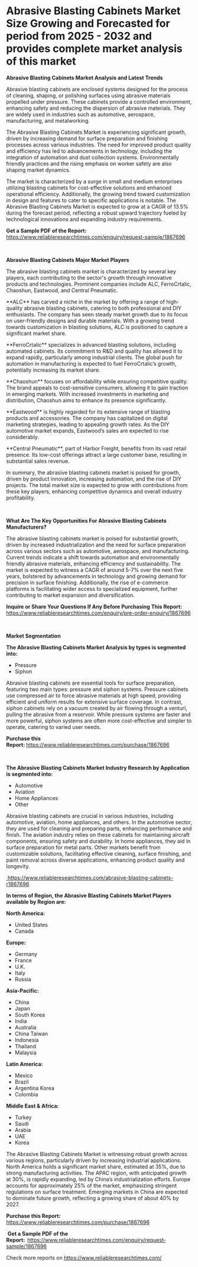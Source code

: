 <p><h1>Abrasive Blasting Cabinets Market Size Growing and Forecasted for period from 2025 - 2032 and provides complete market analysis of this market</h1></p><p><strong>Abrasive Blasting Cabinets Market Analysis and Latest Trends</strong></p>
<p><p>Abrasive blasting cabinets are enclosed systems designed for the process of cleaning, shaping, or polishing surfaces using abrasive materials propelled under pressure. These cabinets provide a controlled environment, enhancing safety and reducing the dispersion of abrasive materials. They are widely used in industries such as automotive, aerospace, manufacturing, and metalworking. </p><p>The Abrasive Blasting Cabinets Market is experiencing significant growth, driven by increasing demand for surface preparation and finishing processes across various industries. The need for improved product quality and efficiency has led to advancements in technology, including the integration of automation and dust collection systems. Environmentally friendly practices and the rising emphasis on worker safety are also shaping market dynamics.</p><p>The market is characterized by a surge in small and medium enterprises utilizing blasting cabinets for cost-effective solutions and enhanced operational efficiency. Additionally, the growing trend toward customization in design and features to cater to specific applications is notable. The Abrasive Blasting Cabinets Market is expected to grow at a CAGR of 13.5% during the forecast period, reflecting a robust upward trajectory fueled by technological innovations and expanding industry requirements.</p></p>
<p><strong>Get a Sample PDF of the Report:&nbsp;</strong> <a href="https://www.reliableresearchtimes.com/enquiry/request-sample/1867696?utm_campaign=2479&utm_medium=2&utm_source=Github&utm_content=ia&utm_term=19022025&utm_id=abrasive-blasting-cabinets">https://www.reliableresearchtimes.com/enquiry/request-sample/1867696</a></p>
<p>&nbsp;</p>
<p><strong>Abrasive Blasting Cabinets Major Market Players</strong></p>
<p><p>The abrasive blasting cabinets market is characterized by several key players, each contributing to the sector's growth through innovative products and technologies. Prominent companies include ALC, FerroCrtalic, Chaoshun, Eastwood, and Central Pneumatic.</p><p>**ALC** has carved a niche in the market by offering a range of high-quality abrasive blasting cabinets, catering to both professional and DIY enthusiasts. The company has seen steady market growth due to its focus on user-friendly designs and durable materials. With a growing trend towards customization in blasting solutions, ALC is positioned to capture a significant market share.</p><p>**FerroCrtalic** specializes in advanced blasting solutions, including automated cabinets. Its commitment to R&D and quality has allowed it to expand rapidly, particularly among industrial clients. The global push for automation in manufacturing is expected to fuel FerroCrtalic’s growth, potentially increasing its market share.</p><p>**Chaoshun** focuses on affordability while ensuring competitive quality. The brand appeals to cost-sensitive consumers, allowing it to gain traction in emerging markets. With increased investments in marketing and distribution, Chaoshun aims to enhance its presence significantly.</p><p>**Eastwood** is highly regarded for its extensive range of blasting products and accessories. The company has capitalized on digital marketing strategies, leading to appealing growth rates. As the DIY automotive market expands, Eastwood’s sales are expected to rise considerably.</p><p>**Central Pneumatic**, part of Harbor Freight, benefits from its vast retail presence. Its low-cost offerings attract a large customer base, resulting in substantial sales revenue.</p><p>In summary, the abrasive blasting cabinets market is poised for growth, driven by product innovation, increasing automation, and the rise of DIY projects. The total market size is expected to grow with contributions from these key players, enhancing competitive dynamics and overall industry profitability.</p></p>
<p>&nbsp;</p>
<p><strong>What Are The Key Opportunities For Abrasive Blasting Cabinets Manufacturers?</strong></p>
<p><p>The abrasive blasting cabinets market is poised for substantial growth, driven by increased industrialization and the need for surface preparation across various sectors such as automotive, aerospace, and manufacturing. Current trends indicate a shift towards automation and environmentally friendly abrasive materials, enhancing efficiency and sustainability. The market is expected to witness a CAGR of around 5-7% over the next five years, bolstered by advancements in technology and growing demand for precision in surface finishing. Additionally, the rise of e-commerce platforms is facilitating wider access to specialized equipment, further contributing to market expansion and diversification.</p></p>
<p><strong>Inquire or Share Your Questions If Any Before Purchasing This Report:</strong> <a href="https://www.reliableresearchtimes.com/enquiry/pre-order-enquiry/1867696?utm_campaign=2479&utm_medium=2&utm_source=Github&utm_content=ia&utm_term=19022025&utm_id=abrasive-blasting-cabinets">https://www.reliableresearchtimes.com/enquiry/pre-order-enquiry/1867696</a></p>
<p>&nbsp;</p>
<p><strong>Market Segmentation</strong></p>
<p><strong>The Abrasive Blasting Cabinets Market Analysis by types is segmented into:</strong></p>
<p><ul><li>Pressure</li><li>Siphon</li></ul></p>
<p><p>Abrasive blasting cabinets are essential tools for surface preparation, featuring two main types: pressure and siphon systems. Pressure cabinets use compressed air to force abrasive materials at high speed, providing efficient and uniform results for extensive surface coverage. In contrast, siphon cabinets rely on a vacuum created by air flowing through a venturi, pulling the abrasive from a reservoir. While pressure systems are faster and more powerful, siphon systems are often more cost-effective and simpler to operate, catering to varied user needs.</p></p>
<p><strong>Purchase this Report:&nbsp;</strong><a href="https://www.reliableresearchtimes.com/purchase/1867696?utm_campaign=2479&utm_medium=2&utm_source=Github&utm_content=ia&utm_term=19022025&utm_id=abrasive-blasting-cabinets">https://www.reliableresearchtimes.com/purchase/1867696</a></p>
<p>&nbsp;</p>
<p><strong>The Abrasive Blasting Cabinets Market Industry Research by Application is segmented into:</strong></p>
<p><ul><li>Automotive</li><li>Aviation</li><li>Home Appliances</li><li>Other</li></ul></p>
<p><p>Abrasive blasting cabinets are crucial in various industries, including automotive, aviation, home appliances, and others. In the automotive sector, they are used for cleaning and preparing parts, enhancing performance and finish. The aviation industry relies on these cabinets for maintaining aircraft components, ensuring safety and durability. In home appliances, they aid in surface preparation for metal parts. Other markets benefit from customizable solutions, facilitating effective cleaning, surface finishing, and paint removal across diverse applications, enhancing product quality and longevity.</p></p>
<p><a href="https://www.reliableresearchtimes.com/abrasive-blasting-cabinets-r1867696?utm_campaign=2479&utm_medium=2&utm_source=Github&utm_content=ia&utm_term=19022025&utm_id=abrasive-blasting-cabinets">&nbsp;https://www.reliableresearchtimes.com/abrasive-blasting-cabinets-r1867696</a></p>
<p><strong>In terms of Region, the Abrasive Blasting Cabinets Market Players available by Region are:</strong></p>
<p>
    <p> <strong> North America: </strong>
        <ul>
            <li>United States</li>
            <li>Canada</li>
        </ul>
        </p> 
    <p> <strong> Europe: </strong>
        <ul>
            <li>Germany</li>
            <li>France</li>
            <li>U.K.</li>
            <li>Italy</li>
            <li>Russia</li>
        </ul>
        </p> 
    <p> <strong> Asia-Pacific: </strong>
        <ul>
            <li>China</li>
            <li>Japan</li>
            <li>South Korea</li>
            <li>India</li>
            <li>Australia</li>
            <li>China Taiwan</li>
            <li>Indonesia</li>
            <li>Thailand</li>
            <li>Malaysia</li>
        </ul>
        </p> 
    <p> <strong> Latin America: </strong>
        <ul>
            <li>Mexico</li>
            <li>Brazil</li>
            <li>Argentina Korea</li>
            <li>Colombia</li>
        </ul>
        </p> 
    <p> <strong> Middle East & Africa: </strong>
        <ul>
            <li>Turkey</li>
            <li>Saudi</li>
            <li>Arabia</li>
            <li>UAE</li>
            <li>Korea</li>
        </ul>
    </p>
    </p>
<p><p>The Abrasive Blasting Cabinets Market is witnessing robust growth across various regions, particularly driven by increasing industrial applications. North America holds a significant market share, estimated at 35%, due to strong manufacturing activities. The APAC region, with anticipated growth at 30%, is rapidly expanding, led by China’s industrialization efforts. Europe accounts for approximately 25% of the market, emphasizing stringent regulations on surface treatment. Emerging markets in China are expected to dominate future growth, reflecting a growing share of about 40% by 2027.</p></p>
<p><strong>Purchase this Report: </strong><a href="https://www.reliableresearchtimes.com/purchase/1867696?utm_campaign=2479&utm_medium=2&utm_source=Github&utm_content=ia&utm_term=19022025&utm_id=abrasive-blasting-cabinets">https://www.reliableresearchtimes.com/purchase/1867696</a></p>
<p>&nbsp;<strong>Get a Sample PDF of the Report:&nbsp;&nbsp;</strong><a href="https://www.reliableresearchtimes.com/enquiry/request-sample/1867696?utm_campaign=2479&utm_medium=2&utm_source=Github&utm_content=ia&utm_term=19022025&utm_id=abrasive-blasting-cabinets">https://www.reliableresearchtimes.com/enquiry/request-sample/1867696</a></p>
<p><strong></strong></p>
<p>Check more reports on <a href="https://www.reliableresearchtimes.com/?utm_campaign=2479&utm_medium=2&utm_source=Github&utm_content=ia&utm_term=19022025&utm_id=abrasive-blasting-cabinets">https://www.reliableresearchtimes.com/</a></p>